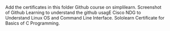 Add the certificates in this folder
 Github course on simplilearn.
 Screenshot of Github Learning to understand the github usagE
 Cisco NDG to Understand Linux OS and Command Line Interface.
 Sololearn Certificate for Basics of C Programming.
